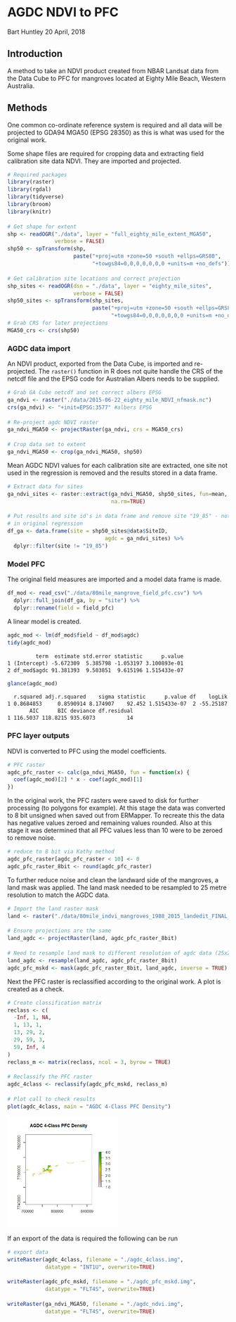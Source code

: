AGDC NDVI to PFC
================
Bart Huntley
20 April, 2018

Introduction
------------

A method to take an NDVI product created from NBAR Landsat data from the Data Cube to PFC for mangroves located at Eighty Mile Beach, Western Australia.

Methods
-------

One common co-ordinate reference system is required and all data will be projected to GDA94 MGA50 (EPSG 28350) as this is what was used for the original work.

Some shape files are required for cropping data and extracting field calibration site data NDVI. They are imported and projected.

``` r
# Required packages
library(raster)
library(rgdal)
library(tidyverse)
library(broom)
library(knitr)

# Get shape for extent
shp <- readOGR("./data", layer = "full_eighty_mile_extent_MGA50", 
               verbose = FALSE)
shp50 <- spTransform(shp, 
                     paste("+proj=utm +zone=50 +south +ellps=GRS80", 
                           "+towgs84=0,0,0,0,0,0,0 +units=m +no_defs"))

# Get calibration site locations and correct projection
shp_sites <- readOGR(dsn = "./data", layer = "eighty_mile_sites", 
                     verbose = FALSE)
shp50_sites <- spTransform(shp_sites, 
                           paste("+proj=utm +zone=50 +south +ellps=GRS80", 
                                 "+towgs84=0,0,0,0,0,0,0 +units=m +no_defs"))
# Grab CRS for later projections
MGA50_crs <- crs(shp50)
```

### AGDC data import

An NDVI product, exported from the Data Cube, is imported and re-projected. The `raster()` function in R does not quite handle the CRS of the netcdf file and the EPSG code for Australian Albers needs to be supplied.

``` r
# Grab GA Cube netcdf and set correct albers EPSG
ga_ndvi <- raster("./data/2015-06-22_eighty_mile_NDVI_nfmask.nc")
crs(ga_ndvi) <- "+init=EPSG:3577" #albers EPSG

# Re-project agdc NDVI raster
ga_ndvi_MGA50 <- projectRaster(ga_ndvi, crs = MGA50_crs)

# Crop data set to extent
ga_ndvi_MGA50 <- crop(ga_ndvi_MGA50, shp50)
```

Mean AGDC NDVI values for each calibration site are extracted, one site not used in the regression is removed and the results stored in a data frame.

``` r
# Extract data for sites
ga_ndvi_sites <- raster::extract(ga_ndvi_MGA50, shp50_sites, fun=mean, 
                                 na.rm=TRUE)

# Put results and site id's in data frame and remove site "19_85" - not used 
# in original regression
df_ga <- data.frame(site = shp50_sites@data$SiteID, 
                               agdc = ga_ndvi_sites) %>%
  dplyr::filter(site != "19_85")
```

### Model PFC

The original field measures are imported and a model data frame is made.

``` r
df_mod <- read_csv("./data/80mile_mangrove_field_pfc.csv") %>%
  dplyr::full_join(df_ga, by = "site") %>%
  dplyr::rename(field = field_pfc)
```

A linear model is created.

``` r
agdc_mod <- lm(df_mod$field ~ df_mod$agdc)
tidy(agdc_mod)
```

             term  estimate std.error statistic      p.value
    1 (Intercept) -5.672309  5.385798 -1.053197 3.100893e-01
    2 df_mod$agdc 91.381393  9.503851  9.615196 1.515433e-07

``` r
glance(agdc_mod)
```

      r.squared adj.r.squared    sigma statistic      p.value df    logLik
    1 0.8684853     0.8590914 8.174907    92.452 1.515433e-07  2 -55.25187
           AIC      BIC deviance df.residual
    1 116.5037 118.8215 935.6073          14

### PFC layer outputs

NDVI is converted to PFC using the model coefficients.

``` r
# PFC raster
agdc_pfc_raster <- calc(ga_ndvi_MGA50, fun = function(x) {
  coef(agdc_mod)[2] * x - coef(agdc_mod)[1]
})
```

In the original work, the PFC rasters were saved to disk for further processing (to polygons for example). At this stage the data was converted to 8 bit unsigned when saved out from ERMapper. To recreate this the data has negative values zeroed and remaining values rounded. Also at this stage it was determined that all PFC values less than 10 were to be zeroed to remove noise.

``` r
# reduce to 8 bit via Kathy method
agdc_pfc_raster[agdc_pfc_raster < 10] <- 0
agdc_pfc_raster_8bit <- round(agdc_pfc_raster)
```

To further reduce noise and clean the landward side of the mangroves, a land mask was applied. The land mask needed to be resampled to 25 metre resolution to match the AGDC data.

``` r
# Import the land raster mask
land <- raster("./data/80mile_indvi_mangroves_1988_2015_landedit_FINAL_z50.img")

# Ensure projections are the same
land_agdc <- projectRaster(land, agdc_pfc_raster_8bit)

# Need to resample land mask to different resolution of agdc data (25x25m)
land_agdc <- resample(land_agdc, agdc_pfc_raster_8bit)
agdc_pfc_mskd <- mask(agdc_pfc_raster_8bit, land_agdc, inverse = TRUE)
```

Next the PFC raster is reclassified according to the original work. A plot is created as a check.

``` r
# Create classification matrix
reclass <- c(
  -Inf, 1, NA,
  1, 13, 1,
  13, 29, 2,
  29, 59, 3,
  59, Inf, 4
)
reclass_m <- matrix(reclass, ncol = 3, byrow = TRUE)

# Reclassify the PFC raster
agdc_4class <- reclassify(agdc_pfc_mskd, reclass_m)

# Plot call to check results
plot(agdc_4class, main = "AGDC 4-Class PFC Density")
```

<img src="agdc_to_pfc_files/figure-markdown_github-ascii_identifiers/reclass_plot-1.png" width="50%" />

If an export of the data is required the following can be run

``` r
# export data
writeRaster(agdc_4class, filename = "./agdc_4class.img", 
            datatype = "INT1U", overwrite=TRUE)

writeRaster(agdc_pfc_mskd, filename = "./agdc_pfc_mskd.img", 
            datatype = "FLT4S", overwrite=TRUE)

writeRaster(ga_ndvi_MGA50, filename = "./agdc_ndvi.img", 
            datatype = "FLT4S", overwrite=TRUE)
```
